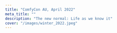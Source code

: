 ```yaml
---
title: "ComfyCon AU, April 2022"
meta_title: ""
description: "The new normal: Life as we know it"
cover: "/images/winter_2022.jpeg"
---
```

